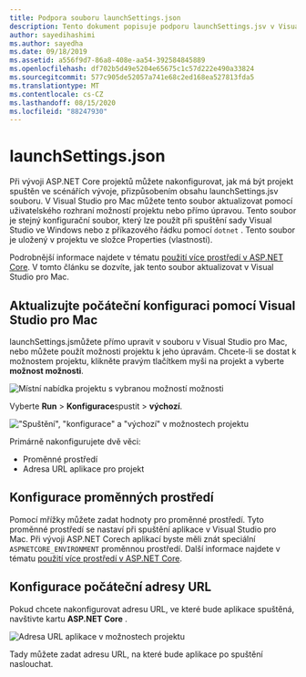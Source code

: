 ```yaml
---
title: Podpora souboru launchSettings.json
description: Tento dokument popisuje podporu launchSettings.jsv v Visual Studio pro Mac
author: sayedihashimi
ms.author: sayedha
ms.date: 09/18/2019
ms.assetid: a556f9d7-86a8-408e-aa54-392584845889
ms.openlocfilehash: df702b5d49e5204e65675c1c57d222e490a33824
ms.sourcegitcommit: 577c905de52057a741e68c2ed168ea527813fda5
ms.translationtype: MT
ms.contentlocale: cs-CZ
ms.lasthandoff: 08/15/2020
ms.locfileid: "88247930"
---
```

# <a name="launchsettingsjson"></a>launchSettings.json

Při vývoji ASP.NET Core projektů můžete nakonfigurovat, jak má být projekt spuštěn ve scénářích vývoje, přizpůsobením obsahu launchSettings.jsv souboru. V Visual Studio pro Mac můžete tento soubor aktualizovat pomocí uživatelského rozhraní možností projektu nebo přímo úpravou. Tento soubor je stejný konfigurační soubor, který lze použít při spuštění sady Visual Studio ve Windows nebo z příkazového řádku pomocí `dotnet` . Tento soubor je uložený v projektu ve složce Properties (vlastnosti).

Podrobnější informace najdete v tématu [použití více prostředí v ASP.NET Core](/aspnet/core/fundamentals/environments). V tomto článku se dozvíte, jak tento soubor aktualizovat v Visual Studio pro Mac.

## <a name="update-the-start-configuration-by-using-visual-studio-for-mac"></a>Aktualizujte počáteční konfiguraci pomocí Visual Studio pro Mac

launchSettings.jsmůžete přímo upravit v souboru v Visual Studio pro Mac, nebo můžete použít možnosti projektu k jeho úpravám. Chcete-li se dostat k možnostem projektu, klikněte pravým tlačítkem myši na projekt a vyberte **možnost možnosti**.

![Místní nabídka projektu s vybranou možností možnosti](media/vsmac-ctx-proj-options.png)

Vyberte **Run**  >  **Konfigurace**spustit  >  **výchozí**.

!["Spuštění", "konfigurace" a "výchozí" v možnostech projektu](media/vsmac-run-config-default.png)

Primárně nakonfigurujete dvě věci:

- Proměnné prostředí
- Adresa URL aplikace pro projekt

## <a name="configure-environment-variables"></a>Konfigurace proměnných prostředí

Pomocí mřížky můžete zadat hodnoty pro proměnné prostředí. Tyto proměnné prostředí se nastaví při spuštění aplikace v Visual Studio pro Mac. Při vývoji ASP.NET Corech aplikací byste měli znát speciální `ASPNETCORE_ENVIRONMENT` proměnnou prostředí. Další informace najdete v tématu [použití více prostředí v ASP.NET Core](/aspnet/core/fundamentals/environments).


## <a name="configure-the-start-url"></a>Konfigurace počáteční adresy URL

Pokud chcete nakonfigurovat adresu URL, ve které bude aplikace spuštěná, navštivte kartu **ASP.NET Core** .

![Adresa URL aplikace v možnostech projektu](media/vsmac-run-config-default-aspnetcore.png)

Tady můžete zadat adresu URL, na které bude aplikace po spuštění naslouchat.

